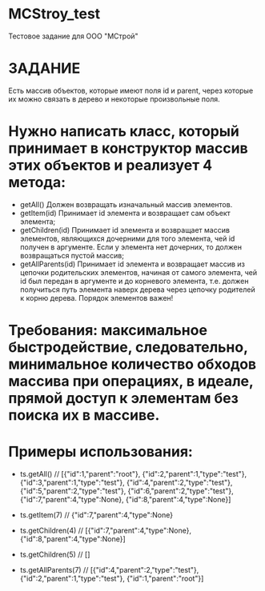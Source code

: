 # MCStroy_test
Тестовое задание для ООО "МСтрой" 

# ЗАДАНИЕ
Есть массив объектов, которые имеют поля id и parent, через которые их можно связать в дерево и некоторые произвольные поля.

# Нужно написать класс, который принимает в конструктор массив этих объектов и реализует 4 метода:
   - getAll() Должен возвращать изначальный массив элементов.
   - getItem(id) Принимает id элемента и возвращает сам объект элемента;
   - getChildren(id) Принимает id элемента и возвращает массив элементов, являющихся дочерними для того элемента, чей id получен в аргументе. Если у элемента нет дочерних, то должен возвращаться пустой массив;
   - getAllParents(id) Принимает id элемента и возвращает массив из цепочки родительских элементов, начиная от самого элемента, чей id был передан в аргументе и до корневого элемента, т.е. должен получиться путь элемента наверх дерева через цепочку родителей к корню дерева. Порядок элементов важен!

# Требования: максимальное быстродействие, следовательно, минимальное количество обходов массива при операциях, в идеале, прямой доступ к элементам без поиска их в массиве.


# Примеры использования:
  - ts.getAll() // [{"id":1,"parent":"root"},
                    {"id":2,"parent":1,"type":"test"},
                    {"id":3,"parent":1,"type":"test"},
                    {"id":4,"parent":2,"type":"test"},
                    {"id":5,"parent":2,"type":"test"},
                    {"id":6,"parent":2,"type":"test"},
                    {"id":7,"parent":4,"type":None},
                    {"id":8,"parent":4,"type":None}]

  - ts.getItem(7) // {"id":7,"parent":4,"type":None}

  - ts.getChildren(4) // [{"id":7,"parent":4,"type":None},
                          {"id":8,"parent":4,"type":None}]
  - ts.getChildren(5) // []

  - ts.getAllParents(7) // [{"id":4,"parent":2,"type":"test"},
                            {"id":2,"parent":1,"type":"test"},
                            {"id":1,"parent":"root"}]